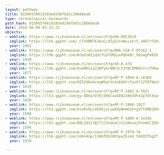 ```yaml
---
layout: pathway
title: 815065f6618103e0246fbd2c20b68ea8
type: chronological-backwards
path_hash: 815065f6618103e0246fbd2c20b68ea8
date: 2018-06-09 02:15:23
objects:
- weblink: https://www.rijksmuseum.nl/en/search?q=HA-0013629
  imglink: https://lh4.ggpht.com/_CYUXBMl6JKuCL9ZyG1tnWuiatrS_sHD7rFUk0F8RdhbeZq21G1xYYWjE6tdb2OlPiiHAOncW982ihHjfxqc4XKrZ2w=s200
  year: 1961
- weblink: https://www.rijksmuseum.nl/en/search?q=RMA-SSA-F-05162-1
  imglink: https://lh6.ggpht.com/WJoOzWIiqUiYLUfGMpieXQGkBr_h8JwgP49Z6_0cCH1yUdxcN4ssduIZBc7p9k-X_hStwRa_TnC9LMOTbNyQ5-sPsZc=s200
  year: 1939
- weblink: https://www.rijksmuseum.nl/en/search?q=SK-A-474
  imglink: https://lh6.ggpht.com/6ueM6s2yZyBPybrNNCGr23YNCDM6HlnrsThRwxfancmCCRGyOYeXdsDl8fWjkQ4bkah9y_5RY6RcGfp0xWdEYgoqbw=s200
  year: 1677
- weblink: https://www.rijksmuseum.nl/en/search?q=RP-P-1894-A-18368
  imglink: https://lh5.ggpht.com/0Z5Z4Kw4ceqWkqlVv4uE6HYr7yuOf1ZT0T6miUAvxkY9D5eCjtziCbd-3BRGczoHaaaVWPd7nbxoULR00YBGraFDtauT=s200
  year: 1639
- weblink: https://www.rijksmuseum.nl/en/search?q=RP-P-1882-A-5921
  imglink: https://lh3.ggpht.com/gy-8DUarD78j5H6CaaG892xNSnDh42p7UtXSpv3ILzozaL_ssLVI3aoY73h5duBcs4VRUpEZ3iKsLF8SYb6kRq1bCf-N=s200
  year: 1628
- weblink: https://www.rijksmuseum.nl/en/search?q=RP-P-1908-1927
  imglink: https://lh3.ggpht.com/kvxRvOLL4E8UjyLuabdyWnmG1hnyX7T4BB28Ue2uc5HVONg2Kb07MbUUcWS_3YdrK-b873TFfRNrh8YY3emywtExVA=s200
  year: 1598
- weblink: https://www.rijksmuseum.nl/en/search?q=RP-P-1889-A-14356
  imglink: https://lh5.ggpht.com/B0L2Q1ztBI7jCShaGoCiG1sNnuojhYomUlIDOxtUAd_BwV-t5KeGsVf5CpCwti2pQGwd_5D9GrIbdQX9gMZPz1Edp0E=s200
  year: 1594
- weblink: https://www.rijksmuseum.nl/en/search?q=RP-P-1979-76
  imglink: https://lh4.ggpht.com/sUHn4nprI366fEDz8hSpeZkzeH_5UOIDTbgZf-Q6gdAee_kKlIXJnQXDPWAATnJiupvtUBZhQa4RMXf52tM8EzEtcoI=s200
  year: 1559

---
```

